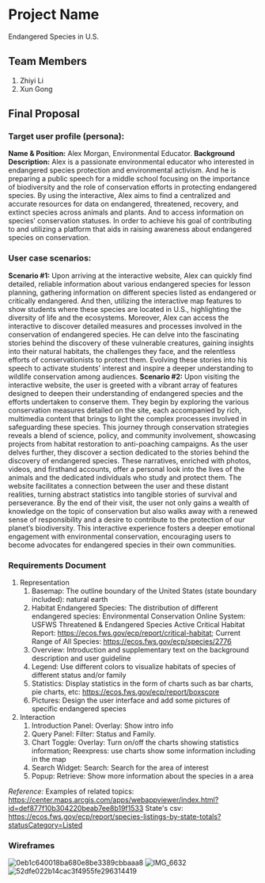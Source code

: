 #  Project Name
Endangered Species in U.S.

## Team Members
1. Zhiyi Li
2. Xun Gong

## Final Proposal
### Target user profile (persona):
**Name & Position:** Alex Morgan, Environmental Educator.
**Background Description:** Alex is a passionate environmental educator who interested in endangered species protection and environmental activism. And he is preparing a public speech for a middle school focusing on the importance of biodiversity and the role of conservation efforts in protecting endangered species. By using the interactive, Alex aims to find a centralized and accurate resources for data on endangered, threatened, recovery, and extinct species across animals and plants. And to access information on species’ conservation statuses. In order to achieve his goal of contributing to and utilizing a platform that aids in raising awareness about endangered species on conservation.
### User case scenarios: 
**Scenario #1:**
   Upon arriving at the interactive website, Alex can quickly find detailed, reliable information about various endangered species for lesson planning, gathering information on different species listed as endangered or critically endangered. And then, utilizing the interactive map features to show students where these species are located in U.S., highlighting the diversity of life and the ecosystems. Moreover, Alex can access the interactive to discover detailed measures and processes involved in the conservation of endangered species. He can delve into the fascinating stories behind the discovery of these vulnerable creatures, gaining insights into their natural habitats, the challenges they face, and the relentless efforts of conservationists to protect them. Evolving these stories into his speech to activate students’ interest and inspire a deeper understanding to wildlife conservation among audiences.
**Scenario #2:**
   Upon visiting the interactive website, the user is greeted with a vibrant array of features designed to deepen their understanding of endangered species and the efforts undertaken to conserve them. They begin by exploring the various conservation measures detailed on the site, each accompanied by rich, multimedia content that brings to light the complex processes involved in safeguarding these species. This journey through conservation strategies reveals a blend of science, policy, and community involvement, showcasing projects from habitat restoration to anti-poaching campaigns.
   As the user delves further, they discover a section dedicated to the stories behind the discovery of endangered species. These narratives, enriched with photos, videos, and firsthand accounts, offer a personal look into the lives of the animals and the dedicated individuals who study and protect them. The website facilitates a connection between the user and these distant realities, turning abstract statistics into tangible stories of survival and perseverance. By the end of their visit, the user not only gains a wealth of knowledge on the topic of conservation but also walks away with a renewed sense of responsibility and a desire to contribute to the protection of our planet’s biodiversity. This interactive experience fosters a deeper emotional engagement with environmental conservation, encouraging users to become advocates for endangered species in their own communities.
### Requirements Document
 1. Representation
    1. Basemap: The outline boundary of the United States (state boundary included): natural earth
    2. Habitat Endangered Species: The distribution of different endangered species:
       Environmental Conservation Online System:
       USFWS Threatened & Endangered Species Active Critical Habitat Report: https://ecos.fws.gov/ecp/report/critical-habitat;
       Current Range of All Species: https://ecos.fws.gov/ecp/species/2776          
    3. Overview: Introduction and supplementary text on the background description and user guideline
    4. Legend: Use different colors to visualize habitats of species of different status and/or family
    5. Statistics: Display statistics in the form of charts such as bar charts, pie charts, etc: https://ecos.fws.gov/ecp/report/boxscore
    6. Pictures: Design the user interface and add some pictures of specific endangered species
 3. Interaction
    1. Introduction Panel: Overlay: Show intro info
    2. Query Panel: Filter: Status and Family.
    3. Chart Toggle: Overlay: Turn on/off the charts showing statistics information; Reexpress: use charts show some information including in the map 
    4. Search Widget: Search: Search for the area of interest
    5. Popup: Retrieve: Show more information about the species in a area

*Reference:*
Examples of related topics: https://center.maps.arcgis.com/apps/webappviewer/index.html?id=def877f10b304220beab7ee8b19f1533
   State's csv: https://ecos.fws.gov/ecp/report/species-listings-by-state-totals?statusCategory=Listed 


### Wireframes
![0eb1c640018ba680e8be3389cbbaaa8](https://github.com/xiaoguaishou0202yy/2024_Endangered-Species-US/assets/158022313/626024fd-8c5e-4112-852b-2936d3fee11c)
![IMG_6632](https://github.com/xiaoguaishou0202yy/2024_Endangered-Species-US/assets/157653332/5fd5114a-d298-4e23-a977-637c380aa1e6)
![52dfe022b14cac3f4955fe296314419](https://github.com/xiaoguaishou0202yy/2024_Endangered-Species-US/assets/158022313/ea3dcfea-09c9-4f2e-b72c-47005992ed44)










